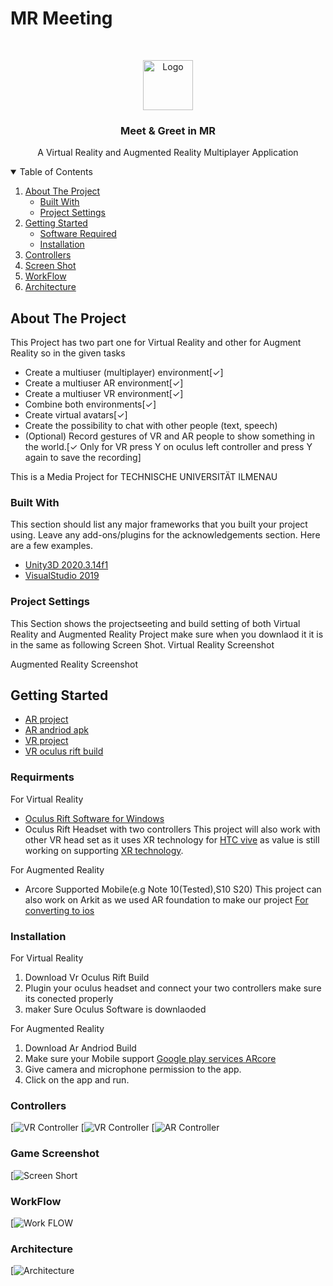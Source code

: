 # MR Meeting

<!-- PROJECT LOGO -->
<br />
<p align="center">
  <a href="https://github.com/23SAMY23/Meet-and-Greet-MR.git">
    <img src="images/Artboard 1.png" alt="Logo" width="80" height="80">
  </a>

  <h3 align="center">Meet & Greet in MR</h3>

  <p align="center">
    A Virtual Reality and Augmented Reality Multiplayer Application 
    <br />
  </p>
</p>



<!-- TABLE OF CONTENTS -->
<details open="open">
  <summary>Table of Contents</summary>
  <ol>
    <li>
      <a href="#about-the-project">About The Project</a>
      <ul>
        <li><a href="#built-with">Built With</a></li>
        <li><a href="#project-settings">Project Settings</a></li>
      </ul>
    </li>
    <li>
      <a href="#getting-started">Getting Started</a>
      <ul>
        <li><a href="#software-required">Software Required</a></li>
        <li><a href="#installation">Installation</a></li>
      </ul>
    </li>
    <li><a href="#controllers">Controllers</a></li>
    <li><a href="#game-screenshot">Screen Shot</a></li>
    <li><a href="#workflow">WorkFlow</a></li>
    <li><a href="#architecture">Architecture</a></li>
  </ol>
</details>



<!-- ABOUT THE PROJECT -->
## About The Project

This Project has two part one for Virtual Reality and other for Augment Reality so in the given tasks 

* Create a multiuser (multiplayer) environment[✓]
* Create a multiuser AR environment[✓]
* Create a multiuser VR environment[✓]
* Combine both environments[✓]
* Create virtual avatars[✓]
* Create the possibility to chat with other people (text, speech)
* (Optional) Record gestures of VR and AR people to show something in the world.[✓ Only for VR press Y on oculus left controller and press Y again to save the recording]

This is a Media Project for TECHNISCHE UNIVERSITÄT ILMENAU


### Built With

This section should list any major frameworks that you built your project using. Leave any add-ons/plugins for the acknowledgements section. Here are a few examples.
* [Unity3D 2020.3.14f1](https://unity3d.com/get-unity/download)
* [VisualStudio 2019](https://visualstudio.microsoft.com/downloads/)

### Project Settings
This Section shows the projectseeting and build setting of both Virtual Reality and Augmented Reality Project make sure when you downlaod it it is in the same as following Screen Shot.
Virtual Reality Screenshot


Augmented Reality Screenshot


<!-- GETTING STARTED -->
## Getting Started

* [AR project](https://github.com/23SAMY23/Meet-and-Greet-MR/tree/main/Meet%20%26%20Greet%20MR%20(AR))
* [AR andriod apk](https://github.com/23SAMY23/Meet-and-Greet-MR/tree/main/Meet%20and%20greet%20MR%20(AR%20Andriod))
* [VR project](https://github.com/23SAMY23/Meet-and-Greet-MR/tree/main/Meet%20%26%20Greet%20MR%20(VR))
* [VR oculus rift build](https://github.com/23SAMY23/Meet-and-Greet-MR/tree/main/meet%20and%20greet%20mr%20(VR%20Oculus%20game))
### Requirments

For Virtual Reality
* [Oculus Rift Software for Windows](https://www.oculus.com/setup/)
* Oculus Rift Headset with two controllers
This project will also work with other VR head set as it uses XR technology 
for [HTC vive](https://forum.vive.com/topic/9605-unity-htc-vive-openxr-xr-interaction-toolkit-integration-problem/) as value is still working on supporting [XR technology](https://docs.unity3d.com/Manual/XR.html).

For Augmented Reality
* Arcore Supported Mobile(e.g Note 10(Tested),S10 S20)
This project can also work on Arkit as we used AR foundation to make our project [For converting to ios](https://docs.unity3d.com/Packages/com.unity.xr.arfoundation@4.1/manual/index.html)

### Installation

For Virtual Reality

1. Download Vr Oculus Rift Build
2. Plugin your oculus headset and connect your two controllers make sure its conected properly
3. maker Sure Oculus Software is downlaoded

For Augmented Reality

1. Download Ar Andriod Build
2. Make sure your Mobile support [Google play services ARcore ](https://play.google.com/store/apps/details?id=com.google.ar.core&hl=en&gl=US)
3. Give camera and microphone permission to the app.
4. Click on the app and run.


### Controllers
[![VR Controller](images/image019.jpg)
[![VR Controller](images/image020.jpg)
[![AR Controller](images/image021.jpg)

### Game Screenshot
[![Screen Short](images/image027.jpg)
### WorkFlow

[![Work FLOW](images/workflow.png)




### Architecture

[![Architecture](images/Archetecture.png)








[linkedin-url]: https://linkedin.com/in/othneildrew
[product-screenshot]: images/screenshot.png
